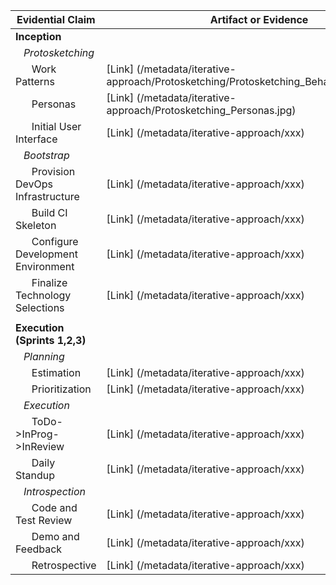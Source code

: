| Evidential Claim  | Artifact or Evidence |
| ------------- | ------------- |
| **Inception**  |  |
| &nbsp;&nbsp;&nbsp;*Protosketching*  |   |
| &nbsp;&nbsp;&nbsp;&nbsp;&nbsp;&nbsp;Work Patterns  | [Link] (/metadata/iterative-approach/Protosketching/Protosketching_Behavior_Patterns.jpg)  |
| &nbsp;&nbsp;&nbsp;&nbsp;&nbsp;&nbsp;Personas  | [Link] (/metadata/iterative-approach/Protosketching_Personas.jpg)  |
| &nbsp;&nbsp;&nbsp;&nbsp;&nbsp;&nbsp;Initial User Interface  | [Link] (/metadata/iterative-approach/xxx)  |
| &nbsp;&nbsp;&nbsp;*Bootstrap*  |  |
| &nbsp;&nbsp;&nbsp;&nbsp;&nbsp;&nbsp;Provision DevOps Infrastructure  | [Link] (/metadata/iterative-approach/xxx)  |
| &nbsp;&nbsp;&nbsp;&nbsp;&nbsp;&nbsp;Build CI Skeleton  | [Link] (/metadata/iterative-approach/xxx)  |
| &nbsp;&nbsp;&nbsp;&nbsp;&nbsp;&nbsp;Configure Development Environment  | [Link] (/metadata/iterative-approach/xxx)  |
| &nbsp;&nbsp;&nbsp;&nbsp;&nbsp;&nbsp;Finalize Technology Selections  | [Link] (/metadata/iterative-approach/xxx)  |
|  |  |
| **Execution (Sprints 1,2,3)**  |  |
| &nbsp;&nbsp;&nbsp;*Planning*  |  |
| &nbsp;&nbsp;&nbsp;&nbsp;&nbsp;&nbsp;Estimation  | [Link] (/metadata/iterative-approach/xxx)  |
| &nbsp;&nbsp;&nbsp;&nbsp;&nbsp;&nbsp;Prioritization  | [Link] (/metadata/iterative-approach/xxx)  |
| &nbsp;&nbsp;&nbsp;*Execution*  |  |
| &nbsp;&nbsp;&nbsp;&nbsp;&nbsp;&nbsp;ToDo->InProg->InReview  | [Link] (/metadata/iterative-approach/xxx)  |
| &nbsp;&nbsp;&nbsp;&nbsp;&nbsp;&nbsp;Daily Standup  | [Link] (/metadata/iterative-approach/xxx)  |
| &nbsp;&nbsp;&nbsp;*Introspection*  |  |
| &nbsp;&nbsp;&nbsp;&nbsp;&nbsp;&nbsp;Code and Test Review | [Link] (/metadata/iterative-approach/xxx)  |
| &nbsp;&nbsp;&nbsp;&nbsp;&nbsp;&nbsp;Demo and Feedback  | [Link] (/metadata/iterative-approach/xxx)  |
| &nbsp;&nbsp;&nbsp;&nbsp;&nbsp;&nbsp;Retrospective  | [Link] (/metadata/iterative-approach/xxx)  |